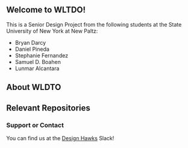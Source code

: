 ## Welcome to WLTDO!

This is a Senior Design Project from the following students at the State University of New York at New Paltz:

 * Bryan Darcy
 * Daniel Pineda
 * Stephanie Fernandez
 * Samuel D. Boahen
 * Lunmar Alcantara


## About WLDTO


## Relevant Repositories



### Support or Contact

You can find us at the [Design Hawks](https://design-hawks.slack.com) Slack!
